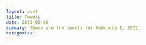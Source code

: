 ```yaml
---
layout: post
title: Tweets
date: 2022-02-08
summary: These are the tweets for February 8, 2022.
categories:
---
```


